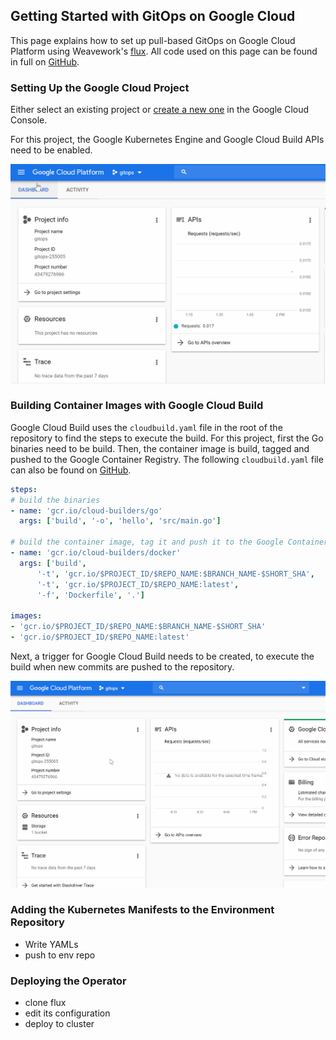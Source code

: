 ## Getting Started with GitOps on Google Cloud

This page explains how to set up pull-based GitOps on Google Cloud Platform using Weavework's [flux](https://github.com/fluxcd/flux).
All code used on this page can be found in full on [GitHub](https://github.com/gitops-tech).

### Setting Up the Google Cloud Project

Either select an existing project or [create a new one](https://console.cloud.google.com/cloud-resource-manager) in the Google Cloud Console.

For this project, the Google Kubernetes Engine and Google Cloud Build APIs need to be enabled.

![Setting up Google Kubernetes Engine API](images/cs-apis.gif)



### Building Container Images with Google Cloud Build

Google Cloud Build uses the `cloudbuild.yaml` file in the root of the repository to find the steps to execute the build.
For this project, first the Go binaries need to be build.
Then, the container image is build, tagged and pushed to the Google Container Registry.
The following `cloudbuild.yaml` file can also be found on [GitHub](https://github.com/gitops-tech).

```yaml
steps:
# build the binaries
- name: 'gcr.io/cloud-builders/go'
  args: ['build', '-o', 'hello', 'src/main.go']

# build the container image, tag it and push it to the Google Container Registry of our project
- name: 'gcr.io/cloud-builders/docker'
  args: ['build', 
      '-t', 'gcr.io/$PROJECT_ID/$REPO_NAME:$BRANCH_NAME-$SHORT_SHA',
      '-t', 'gcr.io/$PROJECT_ID/$REPO_NAME:latest',
      '-f', 'Dockerfile', '.']

images:
- 'gcr.io/$PROJECT_ID/$REPO_NAME:$BRANCH_NAME-$SHORT_SHA'
- 'gcr.io/$PROJECT_ID/$REPO_NAME:latest'
```

Next, a trigger for Google Cloud Build needs to be created, to execute the build when new commits are pushed to the repository.

![Setting up the Google Cloud Build Trigger on the Application Repository](images/cs-trigger.gif)

### Adding the Kubernetes Manifests to the Environment Repository

* Write YAMLs
* push to env repo

### Deploying the Operator

* clone flux
* edit its configuration
* deploy to cluster